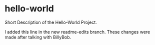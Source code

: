 # hello-world
Short Description of the Hello-World Project.

I added this line in the new readme-edits branch.
These changes were made after talking with BillyBob.
